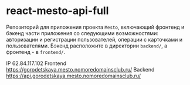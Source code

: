 # react-mesto-api-full
Репозиторий для приложения проекта `Mesto`, включающий фронтенд и бэкенд части приложения со следующими возможностями: авторизации и регистрации пользователей, операции с карточками и пользователями. Бэкенд расположите в директории `backend/`, а фронтенд - в `frontend/`. 
  
IP  62.84.117.102
Frontend  https://gorodetskaya.mesto.nomoredomainsclub.ru/
Backend  https://api.gorodetskaya.mesto.nomoredomainsclub.ru/